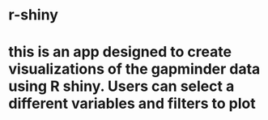 # r-shiny
# this is an app designed to create visualizations of the gapminder data using R shiny. Users can select a different variables and filters to plot
